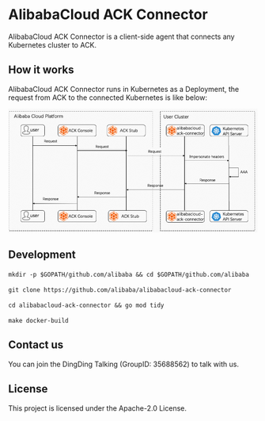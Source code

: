 # AlibabaCloud ACK Connector

AlibabaCloud ACK Connector is a client-side agent that connects any Kubernetes cluster to ACK.

## How it works

AlibabaCloud ACK Connector runs in Kubernetes as a Deployment, the request from ACK to the connected Kubernetes is like below:

![howitworks](docs/images/howitworks.png)

## Development

`mkdir -p $GOPATH/github.com/alibaba && cd $GOPATH/github.com/alibaba`

`git clone https://github.com/alibaba/alibabacloud-ack-connector`

`cd alibabacloud-ack-connector && go mod tidy`

`make docker-build`

## Contact us

You can join the DingDing Talking (GroupID: 35688562) to talk with us.

## License

This project is licensed under the Apache-2.0 License.
